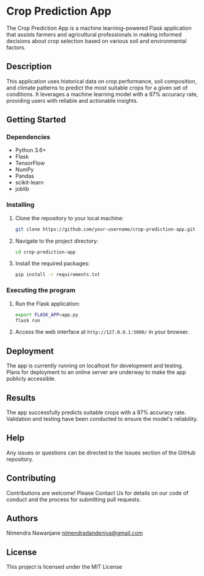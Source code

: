 

# Crop Prediction App

The Crop Prediction App is a machine learning-powered Flask application that assists farmers and agricultural professionals in making informed decisions about crop selection based on various soil and environmental factors.

## Description

This application uses historical data on crop performance, soil composition, and climate patterns to predict the most suitable crops for a given set of conditions. It leverages a machine learning model with a 97% accuracy rate, providing users with reliable and actionable insights.

## Getting Started

### Dependencies

- Python 3.6+
- Flask
- TensorFlow
- NumPy
- Pandas
- scikit-learn
- joblib

### Installing

1. Clone the repository to your local machine:
   ```bash
   git clone https://github.com/your-username/crop-prediction-app.git
   ```
2. Navigate to the project directory:
   ```bash
   cd crop-prediction-app
   ```
3. Install the required packages:
   ```bash
   pip install -r requirements.txt
   ```

### Executing the program

1. Run the Flask application:
   ```bash
   export FLASK_APP=app.py
   flask run
   ```
2. Access the web interface at `http://127.0.0.1:5000/` in your browser.

## Deployment

The app is currently running on localhost for development and testing. Plans for deployment to an online server are underway to make the app publicly accessible.

## Results

The app successfully predicts suitable crops with a 97% accuracy rate. Validation and testing have been conducted to ensure the model's reliability.

## Help

Any issues or questions can be directed to the Issues section of the GitHub repository.

## Contributing

Contributions are welcome! Please Contact Us for details on our code of conduct and the process for submitting pull requests.

## Authors

Nimendra Nawanjane
nimendradandeniya@gmail.com

## License

This project is licensed under the MIT License 

